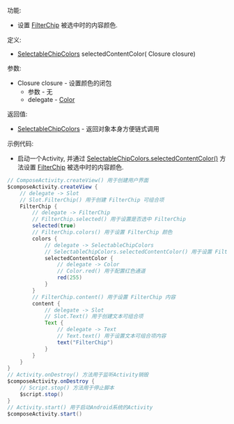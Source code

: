 功能:

+ 设置 [FilterChip](/API/UI/Compose/Widget/FilterChip/README.md) 被选中时的内容颜色.

定义:

+ [SelectableChipColors](/API/UI/Compose/Theme/Color/SelectableChipColors/README.md) selectedContentColor(
  Closure closure)

参数:

+ Closure closure - 设置颜色的闭包
    + 参数 - 无
    + delegate - [Color](/API/UI/Compose/Theme/Color/Color/README.md)

返回值:

+ [SelectableChipColors](/API/UI/Compose/Theme/Color/SelectableChipColors/README.md) - 返回对象本身方便链式调用

示例代码:

+ 启动一个Activity,
  并通过 [SelectableChipColors.selectedContentColor()](/API/UI/Compose/Theme/Color/SelectableChipColors/README.md?id=selectedContentColor)
  方法设置 [FilterChip](/API/UI/Compose/Widget/FilterChip/README.md) 被选中时的内容颜色.

```groovy
// ComposeActivity.createView() 用于创建用户界面
$composeActivity.createView {
    // delegate -> Slot
    // Slot.FilterChip() 用于创建 FilterChip 可组合项
    FilterChip {
        // delegate -> FilterChip
        // FilterChip.selected() 用于设置是否选中 FilterChip
        selected(true)
        // FilterChip.colors() 用于设置 FilterChip 颜色
        colors {
            // delegate -> SelectableChipColors
            // SelectableChipColors.selectedContentColor() 用于设置 FilterChip 被选中时的内容颜色
            selectedContentColor {
                // delegate -> Color
                // Color.red() 用于配置红色通道
                red(255)
            }
        }
        // FilterChip.content() 用于设置 FilterChip 内容
        content {
            // delegate -> Slot
            // Slot.Text() 用于创建文本可组合项
            Text {
                // delegate -> Text
                // Text.text() 用于设置文本可组合项内容
                text("FilterChip")
            }
        }
    }
}
// Activity.onDestroy() 方法用于监听Activity销毁
$composeActivity.onDestroy {
    // Script.stop() 方法用于停止脚本
    $script.stop()
}
// Activity.start() 用于启动Android系统的Activity
$composeActivity.start()
```